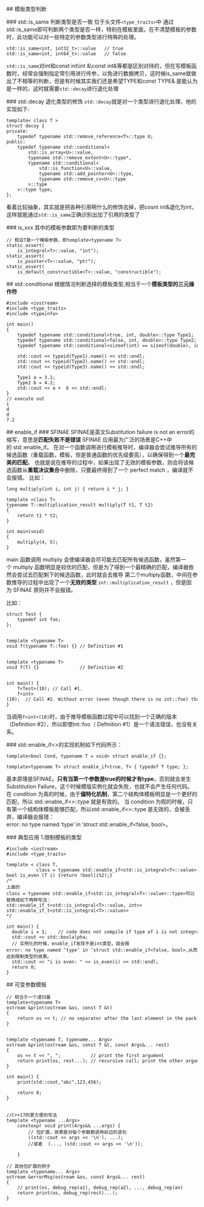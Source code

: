 ## 模板类型判断

### std::is_same 判断类型是否一致
位于头文件`<type_traits>`中
通过std::is_same即可判断两个类型是否一样，特别在模板里面，在不清楚模板的参数时，此功能可以对一些特定的参数类型进行特殊的处理。

```
std::is_same<int, int32_t>::value   // true
std::is_same<int, int64_t>::value   // false
```

`std::is_same`对int和const int\int &\const int&等都是区别对待的，但在写模板函数时，经常会强制指定常引用进行传参，以免进行数据拷贝，这时候is_same就做出了不相等的判断，但是有时候其实我们还是希望TYPE和const TYPE& 是能认为是一样的，这时就需要`std::decay`进行退化处理

### std::decay 退化类型的修饰
`std::decay`就是对一个类型进行退化处理，他的实现如下:

```
template< class T >
struct decay {
private:
    typedef typename std::remove_reference<T>::type U;
public:
    typedef typename std::conditional< 
        std::is_array<U>::value,
        typename std::remove_extent<U>::type*,
        typename std::conditional< 
            std::is_function<U>::value,
            typename std::add_pointer<U>::type,
            typename std::remove_cv<U>::type
        >::type
    >::type type;
};
```
看着比较抽象，其实就是把各种引用啊什么的修饰去掉，把cosnt int&退化为int，这样就能通过`std::is_same`正确识别出加了引用的类型了


### is_xxx
其中的模板参数即为要判断的类型
```
// 假设T是一个模板参数，即template<typename T>
static_assert(
    is_integral<T>::value, "int");
static_assert(
    is_pointer<T>::value, "ptr");
static_assert(
    is_default_constructible<T>::value, "constructible");
```

## std::conditional
根据情况判断选择的模板类型,相当于一个**模板类型的三元操作符**
```
#include <iostream>
#include <type_traits>
#include <typeinfo>

int main()
{
    typedef typename std::conditional<true, int, double>::type Type1;
    typedef typename std::conditional<false, int, double>::type Type2;
    typedef typename std::conditional<sizeof(int) == sizeof(double), int, double>::type Type3;

    std::cout << typeid(Type1).name() << std::endl;
    std::cout << typeid(Type2).name() << std::endl;
    std::cout << typeid(Type3).name() << std::endl;

    Type1 a = 3.1;
    Type2 b = 4.2;
    std::cout << a +  b << std::endl;
}
// execute out
i
d
d
7.2
```

## enable_if
### SFINAE
SFINAE是英文Substitution failure is not an error的缩写，意思是**匹配失败不是错误**
SFINAE 应用最为广泛的场景是C++中的 std::enable_if。
在对一个函数调用进行模板推导时，编译器会尝试推导所有的候选函数（重载函数，模板，但是普通函数的优先级要高），以确保得到一个**最完美的匹配**。
也就是说在推导的过程中，如果出现了无效的模板参数，则会将该候选函数从**重载决议集合**中删除，只要最终得到了一个 perfect match ，编译就不会报错。
比如：
```
long multiply(int i, int j) { return i * j; }

template <class T>
typename T::multiplication_result multiply(T t1, T t2)
{
    return t1 * t2;
}

int main(void)
{
    multiply(4, 5);
}
```
main 函数调用 multiply 会使编译器会尽可能去匹配所有候选函数，虽然第一个 multiply 函数明显是较优的匹配，但是为了得到一个最精确的匹配，编译器依然会尝试去匹配剩下的候选函数，此时就会去推导 第二个multiply函数，中间在参数推导的过程中出现了一个**无效的类型** `int::multiplication_result` ，但是因为 SFINAE 原则并不会报错。


比如：
```
struct Test {
    typedef int foo;
};


template <typename T>
void f(typename T::foo) {} // Definition #1


template <typename T>
void f(T) {}               // Definition #2


int main() {
    f<Test>(10); // Call #1.
    f<int>(10);  // Call #2. Without error (even though there is no int::foo) thanks to SFINAE.
}
```
当调用`f<int>(10)`时，由于推导模板函数过程中可以找到一个正确的版本（Definition #2），所以即使int::foo（ Definition #1）是一个语法错误，也没有关系。



### std::enable_if<>的实现机制如下代码所示：
```
template<bool Cond, typename T = void> struct enable_if {};

template<typename T> struct enable_if<true, T> { typedef T type; };
```
基本原理是SFINAE。**只有当第一个参数是true的时候才有type**，否则就会发生Substitution Failure，这个时候模版实例化就会失败，也就不会产生任何代码。
在 condition 为真的时候，由于**偏特化机制**，第二个结构体模板明显是一个更好的匹配，所以 std::enable_if<>::type 就是有效的。
当 condition 为假的时候，只有第一个结构体模板能够匹配，所以std::enable_if<>::type 是无效的，会被丢弃，编译器会报错：error: no type named ‘type’ in ‘struct std::enable_if<false, bool>。


### 典型应用
1.限制模板的类型
```
#include <iostream>
#include <type_traits>

template < class T,
           class = typename std::enable_if<std::is_integral<T>::value>::type>
bool is_even (T i) {return !bool(i%2);}
/*
上面的class = typename std::enable_if<std::is_integral<T>::value>::type>可以替换成如下两种写法：
std::enable_if_t<std::is_integral<T>::value, int>>
std::enable_if_t<std::is_integral<T>::value>>
*/

int main() {
  double i = 1;    // code does not compile if type of i is not integral
  std::cout << std::boolalpha;
  // 实例化的时候，enable_if发现不是int类型，就会报error: no type named ‘type’ in ‘struct std::enable_if<false, bool>,从而达到限制类型的效果。
  std::cout << "i is even: " << is_even(i) << std::endl;
  return 0;
}
```


## 可变参数模板
```
// 相当于一个递归基
template<typename T>
ostream &print(ostream &os, const T &t)
{
    return os << t; // no separator after the last element in the pack
}


template <typename T, typename... Args>
ostream &print(ostream &os, const T &t, const Args&... rest)
{
    os << t << ", ";           // print the first argument
    return print(os, rest...); // recursive call; print the other arguments
}

int main() {
    print(std::cout,"abc",123,456);

    return 0;
}


//C++17的更方便的写法
template <typename ...Args>
    constexpr void print(Args&& ...args) {
        // 包扩展，效果是对每个参数都调用前边的语句
        ((std::cout << args << '\n'), ...);
        //或者  (..., (std::cout << args << '\n'));

    }

// 其他包扩展的例子
template <typename... Args>
ostream &errorMsg(ostream &os, const Args&... rest)
{
    // print(os, debug_rep(a1), debug_rep(a2), ..., debug_rep(an)
    return print(os, debug_rep(rest)...);
}
```




